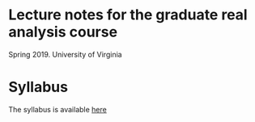 # Lecture notes for the graduate real analysis course
Spring 2019. University of Virginia

# Syllabus

The syllabus is available [here](https://lpetrov.cc/teaching/Syllabus_7310_s19.pdf)
